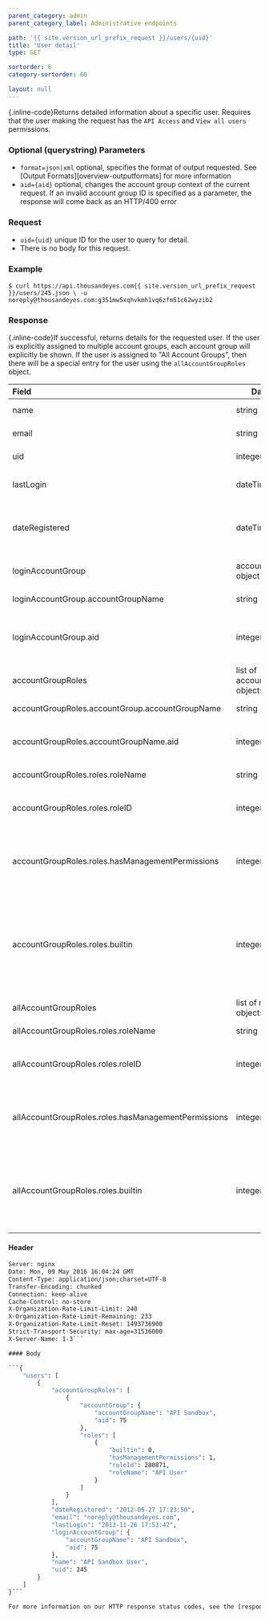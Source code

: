 ```yaml
---
parent_category: admin
parent_category_label: Administrative endpoints

path: '{{ site.version_url_prefix_request }}/users/{uid}'
title: 'User detail'
type: GET

sortorder: 6
category-sortorder: 60

layout: null
---
```


{.inline-code}Returns detailed information about a specific user.  Requires that the user making the request has the `API Access` and `View all users` permissions.

### Optional (querystring) Parameters

* `format=json|xml` optional, specifies the format of output requested.  See [Output Formats][overview-outputformats] for more information
* `aid={aid}` optional, changes the account group context of the current request.  If an invalid account group ID is specified as a parameter, the response will come back as an HTTP/400 error

### Request

* `uid={uid}` unique ID for the user to query for detail.
* There is no body for this request.

### Example

`$ curl https://api.thousandeyes.com{{ site.version_url_prefix_request }}/users/245.json \
  -u noreply@thousandeyes.com:g351mw5xqhvkmh1vq6zfm51c62wyzib2`

### Response

{.inline-code}If successful, returns details for the requested user.  If the user is explicitly assigned to multiple account groups,  each account group will explicitly be shown. If the user is assigned to "All Account Groups", then there will be a special entry for the user using the `allAccountGroupRoles` object.  

Field | Data Type | Notes
:------------|-------------|-------------|
name | string | the name of the user
email | string | email address for the user
uid | integer | unique user ID for the user
lastLogin | dateTime | the last login of the user (UTC)
dateRegistered | dateTime | the date the user registered their account (UTC)
loginAccountGroup | accountGroup object | login accountGroup for the user
loginAccountGroup.accountGroupName | string | name of the accountGroup
loginAccountGroup.aid | integer | system-generated unique ID of the account group
accountGroupRoles | list of accountGroupRole objects | see below
accountGroupRoles.accountGroup.accountGroupName | string | name of the accountGroup
accountGroupRoles.accountGroupName.aid | integer | unique account ID for the accountGroup
accountGroupRoles.roles.roleName | string | the name of the role
accountGroupRoles.roles.roleID | integer | system-defined unique ID of the role
accountGroupRoles.roles.hasManagementPermissions | integer | 1 for roles with management permissions, 0 for roles without
accountGroupRoles.roles.builtin | integer | 1 for built-in roles (Account Admin, Organization Admin, Regular User), 0 for user-defined roles
allAccountGroupRoles | list of roles objects | see below
allAccountGroupRoles.roles.roleName | string | the name of the role
allAccountGroupRoles.roles.roleID | integer | system-defined unique ID of the role
allAccountGroupRoles.roles.hasManagementPermissions | integer | 1 for roles with management permissions, 0 for roles without
allAccountGroupRoles.roles.builtin | integer | 1 for built-in roles (Account Admin, Organization Admin, Regular User), 0 for


#### Header

```HTTP/1.1 200 OK
Server: nginx
Date: Mon, 09 May 2016 16:04:24 GMT
Content-Type: application/json;charset=UTF-8
Transfer-Encoding: chunked
Connection: keep-alive
Cache-Control: no-store
X-Organization-Rate-Limit-Limit: 240
X-Organization-Rate-Limit-Remaining: 233
X-Organization-Rate-Limit-Reset: 1493736900
Strict-Transport-Security: max-age=31536000
X-Server-Name: 1-3```

#### Body

```{
    "users": [
        {
            "accountGroupRoles": [
                {
                    "accountGroup": {
                        "accountGroupName": "API Sandbox",
                        "aid": 75
                    },
                    "roles": [
                        {
                            "builtin": 0,
                            "hasManagementPermissions": 1,
                            "roleId": 280871,
                            "roleName": "API User"
                        }
                    ]
                }
            ],
            "dateRegistered": "2012-06-27 17:23:50",
            "email": "noreply@thousandeyes.com",
            "lastLogin": "2013-11-26 17:53:42",
            "loginAccountGroup": {
                "accountGroupName": "API Sandbox",
                "aid": 75
            },
            "name": "API Sandbox User",
            "uid": 245
        }
    ]
}```

For more information on our HTTP response status codes, see the [response status codes documentation][overview-responsestatuscodes].
